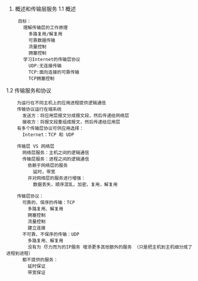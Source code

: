 1. 概述和传输层服务
  1.1 概述

        目标：
          理解传输层的工作原理
            多路复用/解复用
            可靠数据传输
            流量控制
            拥塞控制
          学习Internet的传输层协议
            UDP:无连接传输
            TCP:面向连接的可靠传输
            TCP拥塞控制
          

  1.2 传输服务和协议

        为运行在不同主机上的应用进程提供逻辑通信
        传输协议运行在端系统
          发送方：将应用层报文分成报文段，然后传递给网络层
          接收方：将报文段重组成报文，然后传递给应用层
        有多个传输层协议可供应用选择：
          Internet：TCP 和 UDP

        传输层 VS 网络层
          网络层服务：主机之间的逻辑通信
          传输层服务：进程之间的逻辑通信
            依赖于网络层的服务
              延时，带宽
            并对网络层的服务进行增强：
              数据丢失，顺序混乱，加密，复用，解复用
        
        传输层协议：
          可靠的、保序的传输：TCP
            多路复用、解复用
            拥塞控制
            流量控制
            建立连接
          不可靠、不保序的传输：UDP
            多路复用、解复用
            没有为 尽力而为的IP服务 增添更多其他额外的服务 （只是把主机到主机细分成了进程到进程）
          都不提供的服务：
            延时保证
            带宽保证
          
        

         
